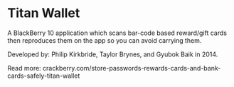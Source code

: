 # Titan Wallet
A BlackBerry 10 application which scans bar-code based reward/gift cards then reproduces them on the app so you can avoid carrying them. 

Developed by: Philip Kirkbride, Taylor Brynes, and Gyubok Baik in 2014.

Read more: crackberry.com/store-passwords-rewards-cards-and-bank-cards-safely-titan-wallet
